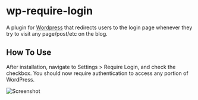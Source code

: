 wp-require-login
========
A plugin for [Wordpress](http://www.wordpress.org) that redirects users to the login page whenever they try to visit any page/post/etc on the blog.

How To Use
--------

After installation, navigate to Settings > Require Login, and check the checkbox. You should now require authentication to access any portion of WordPress.

![Screenshot](https://github.com/richard4339/wp-require-login/raw/uninstall/screenshot-1.png "wp-require-login")